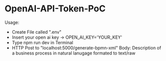 # OpenAI-API-Token-PoC
Usage:
 - Create File called ".env"
 - Insert your open ai key -> OPEN_AI_KEY='YOUR_KEY'
 - Type npm run dev in Terminal
 - HTTP Post to "localhost:5000/generate-bpmn-xml" Body: Description of a business process in natural lanugage formated to text/raw
